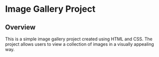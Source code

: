 # Image Gallery Project

## Overview

This is a simple image gallery project created using HTML and CSS. The project allows users to view a collection of images in a visually appealing way.


